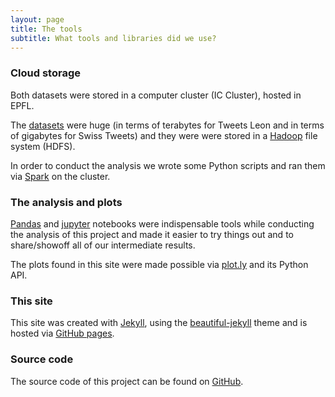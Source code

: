 ```yaml
---
layout: page
title: The tools
subtitle: What tools and libraries did we use?
---
```


### Cloud storage

Both datasets were stored in a computer cluster (IC Cluster), hosted in EPFL.

The [datasets]({{site.baseurl}}/thedatasets) were huge (in terms of terabytes for Tweets Leon and in terms of gigabytes for Swiss Tweets) and they were were stored in a <a href="https://hadoop.apache.org/" target="_blank">Hadoop</a> file system (HDFS).

In order to conduct the analysis we wrote some Python scripts and ran them via <a href="https://spark.apache.org/" target="_blank">Spark</a> on the cluster.

### The analysis and plots

<a href="https://pandas.pydata.org/" target="_blank">Pandas</a> and <a href="https://jupyter.org/" target="_blank">jupyter</a> notebooks were indispensable tools while conducting the analysis of this project and made it easier to try things out and to share/showoff all of our intermediate results.

The plots found in this site were made possible via <a href="https://plot.ly/" target="_blank">plot.ly</a> and its Python API.

### This site

This site was created with <a href="https://jekyllrb.com/" target="_blank">Jekyll</a>, using the <a href="https://deanattali.com/beautiful-jekyll/" target="_blank">beautiful-jekyll</a> theme and is hosted via <a href="https://pages.github.com/" target="_blank">GitHub pages</a>.


### Source code

The source code of this project can be found on <a href="https://github.com/sagap/ADAExercises2017/tree/master/project" target="_blank">GitHub</a>.
